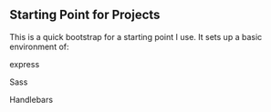 ## Starting Point for Projects

This is a quick bootstrap for a starting point I use. It sets up a basic environment of:

express

Sass

Handlebars
